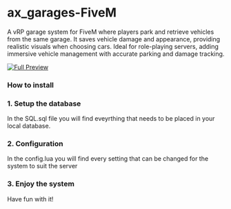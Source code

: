 # ax_garages-FiveM

A vRP garage system for FiveM where players park and retrieve vehicles from the same garage. It saves vehicle damage and appearance, providing realistic visuals when choosing cars. Ideal for role-playing servers, adding immersive vehicle management with accurate parking and damage tracking.

[![Full Preview](https://img.youtube.com/vi/BHs-sTnQNGw/maxresdefault.jpg)](https://www.youtube.com/watch?v=BHs-sTnQNGw)

### How to install

### 1. Setup the database

In the SQL.sql file you will find eveyrthing that needs to be placed in your local database.

### 2. Configuration

In the config.lua you will find every setting that can be changed for the system to suit the server

### 3. Enjoy the system

Have fun with it!
